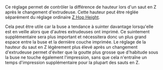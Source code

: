 Ce réglage permet de contrôler la différence de hauteur lors d'un saut en Z après le changement d'extrudeuse. Cette hauteur peut être réglée séparément du réglage ordinaire [Z Hop Height](retraction_hop.md).

Cela peut être utile car la buse a tendance à suinter davantage lorsqu'elle est en veille alors que d'autres extrudeuses ont imprimé. Ce suintement supplémentaire sera plus important et nécessitera donc un plus grand espace entre la buse et la dernière couche imprimée. Le réglage de la hauteur du saut en Z légèrement plus élevé après un changement d'extrudeuse permet d'éviter que la goutte plus grosse que d'habitude sous la buse ne touche également l'impression, sans que cela n'entraîne un temps d'impression supplémentaire pour la plupart des sauts en Z.
